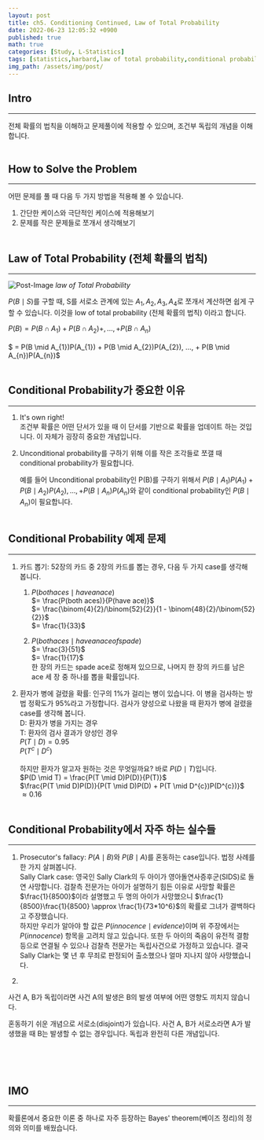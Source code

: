 ```yaml
---
layout: post
title: ch5. Conditioning Continued, Law of Total Probability
date: 2022-06-23 12:05:32 +0900
published: true
math: true
categories: [Study, L-Statistics]
tags: [statistics,harbard,law of total probability,conditional probability,prior,posterior,conditional independence]
img_path: /assets/img/post/
---
```


## Intro
***

 전체 확률의 법칙을 이해하고 문제풀이에 적용할 수 있으며, 조건부 독립의 개념을 이해합니다.
 <br><br>


## How to Solve the Problem
***

 어떤 문제를 풀 때 다음 두 가지 방법을 적용해 볼 수 있습니다.

 1. 간단한 케이스와 극단적인 케이스에 적용해보기
 2. 문제를 작은 문제들로 쪼개서 생각해보기
 <br><br>


## Law of Total Probability (전체 확률의 법칙)
***

 ![Post-Image](Law_of_Total_Probability_fig.png)
 _law of Total Probability_

 $P(B \mid S)$를 구할 때, S를 서로소 관계에 있는 $A_{1}, A_{2}, A_{3}, A_{4}$로 쪼개서 계산하면 쉽게 구할 수 있습니다. 이것을 low of total probability (전체 확률의 법칙) 이라고 합니다.

 $P(B) = P(B \cap A_{1}) + P(B \cap A_{2}) +, ..., + P(B \cap A_{n})$<br><br>$ = P(B \mid A_{1})P(A_{1}) + P(B \mid A_{2})P(A_{2}), ..., + P(B \mid A_{n})P(A_{n})$
 <br><br>
 
 
## Conditional Probability가 중요한 이유
***

 1. It's own right!<br>
    조건부 확률은 어떤 단서가 있을 때 이 단서를 기반으로 확률을 업데이트 하는 것입니다. 이 자체가 굉장히 중요한 개념입니다.

 2. Unconditional probability를 구하기 위해 이를 작은 조각들로 쪼갤 때 conditional probability가 필요합니다. <br>

    예를 들어 Unconditional probability인 P(B)를 구하기 위해서 $P(B \mid A_{1})P(A_{1}) + P(B \mid A_{2})P(A_{2}), ..., + P(B \mid A_{n})P(A_{n})$와 같이 conditional probability인 $P(B \mid A_{n})$이 필요합니다.
    <br><br>
 
 
## Conditional Probability 예제 문제
***

 1. 카드 뽑기: 52장의 카드 중 2장의 카드를 뽑는 경우, 다음 두 가지 case를 생각해 봅니다.
    1. $P(both aces \mid have an ace)$ <br>
    $= \frac{P(both aces)}{P(have ace)}$ <br>
    $= \frac{\binom{4}{2}/\binom{52}{2}}{1 - \binom{48}{2}/\binom{52}{2}}$<br>
    $= \frac{1}{33}$

    2. $P(both aces \mid have an ace of spade)$ <br>
    $= \frac{3}{51}$ <br>
    $= \frac{1}{17}$ <br>
    한 장의 카드는 spade ace로 정해져 있으므로, 나머지 한 장의 카드를 남은 ace 세 장 중 하나를 뽑을 확률입니다.

 2. 환자가 병에 걸렸을 확률: 인구의 1%가 걸리는 병이 있습니다. 이 병을 검사하는 방법 정확도가 95%라고 가정합니다. 검사가 양성으로 나왔을 때 환자가 병에 걸렸을 case를 생각해 봅니다.<br>
 D: 환자가 병을 가지는 경우<br>
 T: 환자의 검사 결과가 양성인 경우<br>
 $P(T \mid D) = 0.95$<br>
 $P(T^{c} \mid D^{c})$<br><br>
 하지만 환자가 알고자 원하는 것은 무엇일까요? 바로 $P(D \mid T)$입니다.<br>
 $P(D \mid T) = \frac{P(T \mid D)P(D)}{P(T)}$<br>
 $\frac{P(T \mid D)P(D)}{P(T \mid D)P(D) + P(T \mid D^{c})P(D^{c})}$<br>
 $\approx 0.16$
 <br><br>
 
 
## Conditional Probability에서 자주 하는 실수들
***

 1. Prosecutor's fallacy: $P(A \mid B)$와 $P(B \mid A)$를 혼동하는 case입니다. 법정 사례를 한 가지 살펴봅니다.<br>
 Sally Clark case: 영국인 Sally Clark의 두 아이가 영아돌연사증후군(SIDS)로 돌연 사망합니다. 검찰측 전문가는 아이가 설명하기 힘든 이유로 사망할 확률은 $\frac{1}{8500}$이라 설명했고 두 명의 아이가 사망했으니 $\frac{1}{8500}\frac{1}{8500} \approx \frac{1}{73*10^6}$의 확률로 그녀가 결백하다고 주장했습니다.<br>
 하지만 우리가 알아야 할 값은 $P(innocence \mid evidence)$이며 위 주장에서는 $P(innocence)$ 항목을 고려치 않고 있습니다. 또한 두 아이의 죽음이 유전적 결함 등으로 연결될 수 있으나 검찰측 전문가는 독립사건으로 가정하고 있습니다. 결국 Sally Clark는 몇 년 후 무죄로 판정되어 출소했으나 얼마 지나지 않아 사망했습니다.

 2. 
    




 사건 A, B가 독립이라면 사건 A의 발생은 B의 발생 여부에 어떤 영향도 끼치지 않습니다.
 
 혼동하기 쉬운 개념으로 서로소(disjoint)가 있습니다. 사건 A, B가 서로소라면 A가 발생했을 때 B는 발생할 수 없는 경우입니다. 독립과 완전히 다른 개념입니다.
 <br><br>





 <br><br>


## IMO
***

 확률론에서 중요한 이론 중 하나로 자주 등장하는 Bayes' theorem(베이즈 정리)의 정의와 의미를 배웠습니다.